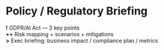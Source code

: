 # Policy / Regulatory Briefing
**!** GDPR/AI Act — 3 key points  
**++** Risk mapping + scenarios + mitigations  
**>** Exec briefing: business impact / compliance plan / metrics
